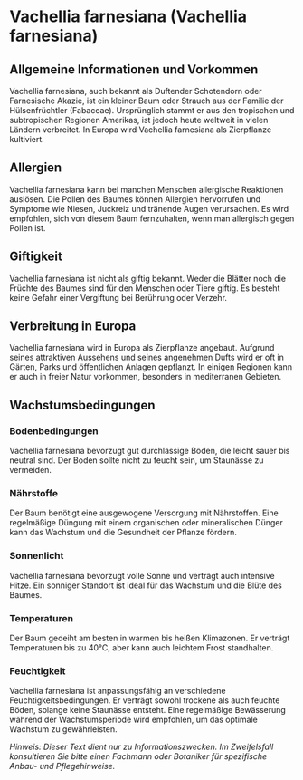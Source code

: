 # Vachellia farnesiana (Vachellia farnesiana)

## Allgemeine Informationen und Vorkommen
Vachellia farnesiana, auch bekannt als Duftender Schotendorn oder Farnesische Akazie, ist ein kleiner Baum oder Strauch aus der Familie der Hülsenfrüchtler (Fabaceae). Ursprünglich stammt er aus den tropischen und subtropischen Regionen Amerikas, ist jedoch heute weltweit in vielen Ländern verbreitet. In Europa wird Vachellia farnesiana als Zierpflanze kultiviert.

## Allergien
Vachellia farnesiana kann bei manchen Menschen allergische Reaktionen auslösen. Die Pollen des Baumes können Allergien hervorrufen und Symptome wie Niesen, Juckreiz und tränende Augen verursachen. Es wird empfohlen, sich von diesem Baum fernzuhalten, wenn man allergisch gegen Pollen ist.

## Giftigkeit
Vachellia farnesiana ist nicht als giftig bekannt. Weder die Blätter noch die Früchte des Baumes sind für den Menschen oder Tiere giftig. Es besteht keine Gefahr einer Vergiftung bei Berührung oder Verzehr.

## Verbreitung in Europa
Vachellia farnesiana wird in Europa als Zierpflanze angebaut. Aufgrund seines attraktiven Aussehens und seines angenehmen Dufts wird er oft in Gärten, Parks und öffentlichen Anlagen gepflanzt. In einigen Regionen kann er auch in freier Natur vorkommen, besonders in mediterranen Gebieten.

## Wachstumsbedingungen
### Bodenbedingungen
Vachellia farnesiana bevorzugt gut durchlässige Böden, die leicht sauer bis neutral sind. Der Boden sollte nicht zu feucht sein, um Staunässe zu vermeiden.

### Nährstoffe
Der Baum benötigt eine ausgewogene Versorgung mit Nährstoffen. Eine regelmäßige Düngung mit einem organischen oder mineralischen Dünger kann das Wachstum und die Gesundheit der Pflanze fördern.

### Sonnenlicht
Vachellia farnesiana bevorzugt volle Sonne und verträgt auch intensive Hitze. Ein sonniger Standort ist ideal für das Wachstum und die Blüte des Baumes.

### Temperaturen
Der Baum gedeiht am besten in warmen bis heißen Klimazonen. Er verträgt Temperaturen bis zu 40°C, aber kann auch leichtem Frost standhalten.

### Feuchtigkeit
Vachellia farnesiana ist anpassungsfähig an verschiedene Feuchtigkeitsbedingungen. Er verträgt sowohl trockene als auch feuchte Böden, solange keine Staunässe entsteht. Eine regelmäßige Bewässerung während der Wachstumsperiode wird empfohlen, um das optimale Wachstum zu gewährleisten.

*Hinweis: Dieser Text dient nur zu Informationszwecken. Im Zweifelsfall konsultieren Sie bitte einen Fachmann oder Botaniker für spezifische Anbau- und Pflegehinweise.*
